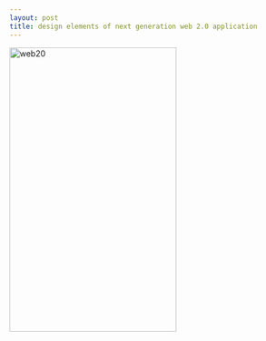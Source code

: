 ```yaml
---
layout: post
title: design elements of next generation web 2.0 application
---
```


<a href="http://www.flickr.com/photos/raecoo/4076063577/" title="Flickr 上 Raecoo 的 web20"><img src="http://farm3.static.flickr.com/2683/4076063577_c6e7f14d25.jpg" width="294" height="500" alt="web20" /></a>
